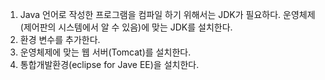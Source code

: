 1. Java 언어로 작성한 프로그램을 컴파일 하기 위해서는 JDK가 필요하다.
운영체제(제어판의 시스템에서 알 수 있음)에 맞는 JDK를 설치한다.
2. 환경 변수를 추가한다.
3. 운영체제에 맞는 웹 서버(Tomcat)를 설치한다.
4. 통합개발환경(eclipse for Jave EE)을 설치한다.


<!--stackedit_data:
eyJoaXN0b3J5IjpbMTY3ODUyMTUzNl19
-->